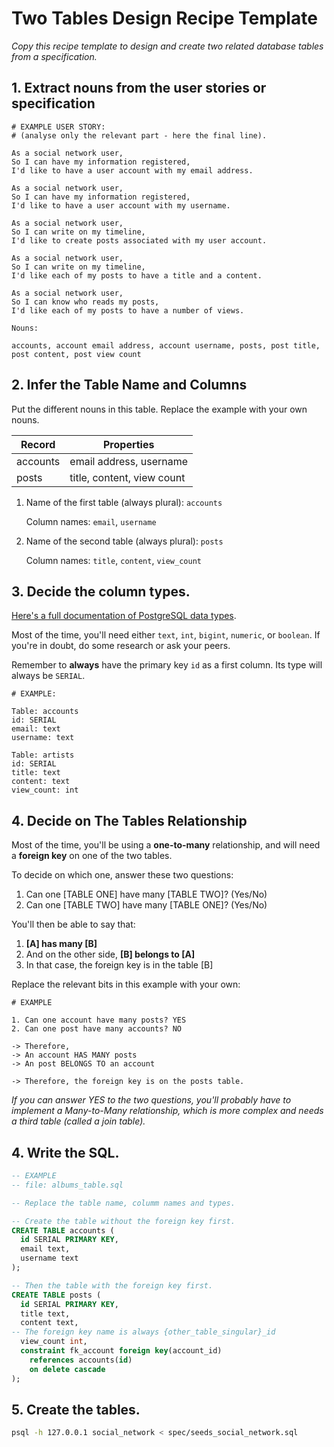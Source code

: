 # Two Tables Design Recipe Template

_Copy this recipe template to design and create two related database tables from a specification._

## 1. Extract nouns from the user stories or specification

```
# EXAMPLE USER STORY:
# (analyse only the relevant part - here the final line).

As a social network user,
So I can have my information registered,
I'd like to have a user account with my email address.

As a social network user,
So I can have my information registered,
I'd like to have a user account with my username.

As a social network user,
So I can write on my timeline,
I'd like to create posts associated with my user account.

As a social network user,
So I can write on my timeline,
I'd like each of my posts to have a title and a content.

As a social network user,
So I can know who reads my posts,
I'd like each of my posts to have a number of views.
```

```
Nouns:

accounts, account email address, account username, posts, post title, post content, post view count
```

## 2. Infer the Table Name and Columns

Put the different nouns in this table. Replace the example with your own nouns.

| Record                | Properties          |
| --------------------- | ------------------  |
| accounts              | email address, username
| posts                | title, content, view count

1. Name of the first table (always plural): `accounts` 

    Column names: `email`, `username`

2. Name of the second table (always plural): `posts` 

    Column names: `title`, `content`, `view_count`

## 3. Decide the column types.

[Here's a full documentation of PostgreSQL data types](https://www.postgresql.org/docs/current/datatype.html).

Most of the time, you'll need either `text`, `int`, `bigint`, `numeric`, or `boolean`. If you're in doubt, do some research or ask your peers.

Remember to **always** have the primary key `id` as a first column. Its type will always be `SERIAL`.

```
# EXAMPLE:

Table: accounts
id: SERIAL
email: text
username: text

Table: artists
id: SERIAL
title: text
content: text
view_count: int
```

## 4. Decide on The Tables Relationship

Most of the time, you'll be using a **one-to-many** relationship, and will need a **foreign key** on one of the two tables.

To decide on which one, answer these two questions:

1. Can one [TABLE ONE] have many [TABLE TWO]? (Yes/No)
2. Can one [TABLE TWO] have many [TABLE ONE]? (Yes/No)

You'll then be able to say that:

1. **[A] has many [B]**
2. And on the other side, **[B] belongs to [A]**
3. In that case, the foreign key is in the table [B]

Replace the relevant bits in this example with your own:

```
# EXAMPLE

1. Can one account have many posts? YES
2. Can one post have many accounts? NO

-> Therefore,
-> An account HAS MANY posts
-> An post BELONGS TO an account

-> Therefore, the foreign key is on the posts table.
```

*If you can answer YES to the two questions, you'll probably have to implement a Many-to-Many relationship, which is more complex and needs a third table (called a join table).*

## 4. Write the SQL.

```sql
-- EXAMPLE
-- file: albums_table.sql

-- Replace the table name, columm names and types.

-- Create the table without the foreign key first.
CREATE TABLE accounts (
  id SERIAL PRIMARY KEY,
  email text,
  username text
);

-- Then the table with the foreign key first.
CREATE TABLE posts (
  id SERIAL PRIMARY KEY,
  title text,
  content text,
-- The foreign key name is always {other_table_singular}_id
  view_count int,
  constraint fk_account foreign key(account_id)
    references accounts(id)
    on delete cascade
);

```

## 5. Create the tables.

```bash
psql -h 127.0.0.1 social_network < spec/seeds_social_network.sql
```
